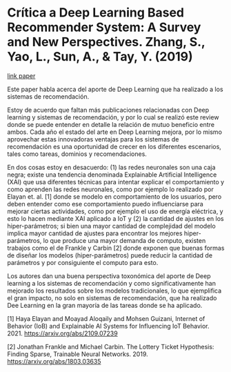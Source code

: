 # Crítica a Deep Learning Based Recommender System: A Survey and New Perspectives. Zhang, S., Yao, L., Sun, A., & Tay, Y. (2019)

[link paper](https://dl.acm.org/doi/10.1145/3285029)

Este paper habla acerca del aporte de Deep Learning que ha realizado a los sistemas de recomendación.

Estoy de acuerdo que faltan más publicaciones relacionadas con Deep learning y sistemas de recomendación, y por lo cual se realizó este review donde se puede entender en detalle la relación de mutuo beneficio entre ambos. Cada año el estado del arte en Deep Learning mejora, por lo mismo aprovechar estas innovadoras ventajas para los sistemas de recomendación es una oportunidad de crecer en los diferentes escenarios, tales como tareas, dominios y recomendaciones.

En dos cosas estoy en desacuerdo: (1) las redes neuronales son una caja negra; existe una tendencia denominada Explainable Artificial Intelligence (XAI) que usa diferentes técnicas para intentar explicar el comportamiento y como aprenden las redes neuronales, como por ejemplo lo realizado por Elayan et. al. [1] donde se modelo en comportamiento de los usuarios, pero deben entender como ese comportamiento puedo influenciarse para mejorar ciertas actividades, como por ejemplo el uso de energía eléctrica, y esto lo hacen mediante XAI aplicado a IoT y (2) la cantidad de ajustes en los hiper-parámetros; si bien una mayor cantidad de complejidad del modelo implica mayor cantidad de ajustes para encontrar los mejores hiper-parámetros, lo que produce una mayor demanda de computo, existen trabajos como el de Frankle y Carbin [2] donde exponen que buenas formas de diseñar los modelos (hiper-parámetros) puede reducir la cantidad de parámetros y por consiguiente el computo para esto.

Los autores dan una buena perspectiva toxonómica del aporte de Deep learning a los sistemas de recomendación y como significativamente han mejorado los resultados sobre los modelos tradicionales, lo que ejemplifica el gran impacto, no solo en sistemas de recomendación, que ha realizado Dee Learning en la gran mayoría de las tareas donde se ha aplicado.


[1] Haya Elayan and Moayad Aloqaily and Mohsen Guizani, Internet of Behavior (IoB) and Explainable AI Systems for Influencing IoT Behavior. 2021. https://arxiv.org/abs/2109.07239

[2] Jonathan Frankle and Michael Carbin. The Lottery Ticket Hypothesis: Finding Sparse, Trainable Neural Networks. 2019. https://arxiv.org/abs/1803.03635

